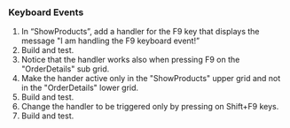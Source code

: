 ﻿### Keyboard Events
1.	In “ShowProducts”, add a handler for the F9 key that displays the message "I am handling the F9 keyboard event!”
2.	Build and test.
3.	Notice that the handler works also when pressing F9 on the "OrderDetails" sub grid.
4.	Make the hander active only in the "ShowProducts" upper grid and not in the "OrderDetails" lower grid.
5.	Build and test.
6.	Change the handler to be triggered only by pressing on Shift+F9 keys.
7.	Build and test.
